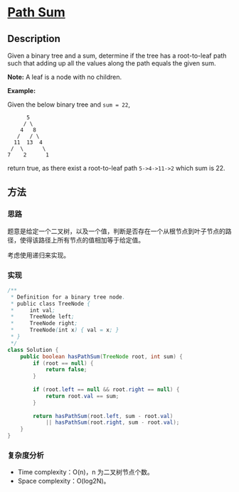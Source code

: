 # [Path Sum][title]

## Description

Given a binary tree and a sum, determine if the tree has a root-to-leaf path such that adding up all the values along the path equals the given sum.

**Note:** A leaf is a node with no children.

**Example:**

Given the below binary tree and `sum = 22`,

```
      5
     / \
    4   8
   /   / \
  11  13  4
 /  \      \
7    2      1
```

return true, as there exist a root-to-leaf path `5->4->11->2` which sum is 22.


## 方法 

### 思路

题意是给定一个二叉树，以及一个值，判断是否存在一个从根节点到叶子节点的路径，使得该路径上所有节点的值相加等于给定值。

考虑使用递归来实现。

### 实现
```java
/**
 * Definition for a binary tree node.
 * public class TreeNode {
 *     int val;
 *     TreeNode left;
 *     TreeNode right;
 *     TreeNode(int x) { val = x; }
 * }
 */
class Solution {
    public boolean hasPathSum(TreeNode root, int sum) {
        if (root == null) {
            return false;
        }
        
        if (root.left == null && root.right == null) {
            return root.val == sum;
        }
        
        return hasPathSum(root.left, sum - root.val) 
            || hasPathSum(root.right, sum - root.val);
    }
}
```

### 复杂度分析

- Time complexity：O(n)，n 为二叉树节点个数。
- Space complexity：O(log2N)。


[title]: https://leetcode.com/problems/path-sum/description/